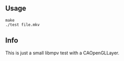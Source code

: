 ## Usage

```
make
./test file.mkv
```

## Info

This is just a small libmpv test with a CAOpenGLLayer.
